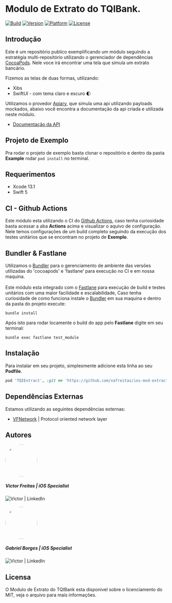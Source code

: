 
# Modulo de Extrato do TQIBank.

[![Build](https://github.com/vafreitas/ios-mod-extract/actions/workflows/swift.yml/badge.svg)](https://github.com/vafreitas/ios-mod-extract/actions/workflows/swift.yml)
[![Version](https://img.shields.io/badge/pod-v1.0.0-blue)](https://github.com/vafreitas/ios-mod-extract)
[![Platform](https://img.shields.io/badge/platform-ios-lightgrey)](https://github.com/vafreitas/ios-mod-extract)
[![License](https://img.shields.io/badge/license-MIT-blueviolet)](https://github.com/vafreitas/ios-mod-extract)

## Introdução

Este é um repositório publico exemplificando um módulo seguindo a estratégia multi-repositório utilizando o gerenciador de dependências [CocoaPods](https://cocoapods.org/).
Nele voce irá encontrar uma tela que simula um extrato bancário.

Fizemos as telas de duas formas, utilizando:
 - Xibs
 - SwiftUI - com tema claro e escuro 🌓

Utilizamos o provedor [Apiary](https://apiary.io/), que simula uma api utilizando payloads mockados, abaixo você encontra a documentação da api criada e utilizada neste módulo.
 - [Documentação da API](https://tqibankapi.docs.apiary.io/#)

## Projeto de Exemplo

Pra rodar o projeto de exemplo basta clonar o repositório e dentro da pasta **Example** rodar `pod install` no terminal.

## Requerimentos

- Xcode 13.1
- Swift 5

## CI - Github Actions

Este módulo esta utilizando o CI do [Github Actions](https://github.com/features/actions), caso tenha curiosidade basta acessar a aba **Actions** acima e visualizar o aquivo de configuração. Nele temos configurações de um build completo seguindo da execução dos testes unitários que se encontram no projeto de **Exemplo**.

## Bundler & Fastlane

Utilizamos o [Bundler](https://bundler.io/) para o gerenciamento de ambiente das versões utilizadas do 'cocoapods' e 'fastlane' para execução no CI e em nossa maquina.
<br>
<br>
Este módulo esta integrado com o [Fastlane](https://docs.fastlane.tools/) para execução de build e testes unitários com uma maior facilidade e escalabilidade, 
Caso tenha curiosidade de como funciona instale o [Bundler](https://bundler.io/) em sua maquina e dentro da pasta do projeto execute:

`bundle install`

Após isto para rodar locamente o build do app pelo **Fastlane** digite em seu terminal:

`bundle exec fastlane test_module`

## Instalação

Para instalar em seu projeto, simplesmente adicione esta linha ao seu **Podfile**.

```ruby
pod 'TQIExtract', :git => 'https://github.com/vafreitas/ios-mod-extract.git'
```

## Dependências Externas

Estamos utilizando as seguintes dependências externas:
  - [VFNetwork](https://github.com/vafreitas/VFNetwork) | Protocol oriented network layer

## Autores

<img src="https://avatars.githubusercontent.com/u/33930810?s=400&u=de2cb07d58b8c7948bac1654a66bd54e6999a2a1&v=4" style="border: none; border-radius:50%" width="100" height="100">
<h5>Victor Freitas | iOS Specialist</h5>
<a href="https://linkedin.com/in/victor-freitas-84bb37124/"><img align="left" alt="Victor | LinkedIn" src="https://img.shields.io/badge/LinkedIn-0077B5?style=for-the-badge&logo=linkedin&logoColor=white" /></a>
<br><br>
<img src="https://avatars.githubusercontent.com/u/75991038?v=4" style="border: none; border-radius:50%" width="100" height="100">
<h5>Gabriel Borges | iOS Specialist</h5>
<a href="https://www.linkedin.com/in/gabriel-borges-034420100/"><img align="left" alt="Victor | LinkedIn" src="https://img.shields.io/badge/LinkedIn-0077B5?style=for-the-badge&logo=linkedin&logoColor=white" /></a>
<br>

## Licensa

O Modulo de Extrato do TQIBank esta disponivel sobre o licenciamento do MIT, veja o arquivo para mais informações.

